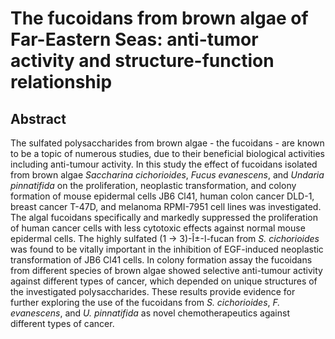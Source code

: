# The fucoidans from brown algae of Far-Eastern Seas: anti-tumor activity and structure-function relationship

## Abstract

The sulfated polysaccharides from brown algae - the fucoidans - are known to be a topic of numerous studies, due to their beneficial biological activities including anti-tumour activity. In this study the effect of fucoidans isolated from brown algae _Saccharina cichorioides_, _Fucus evanescens_, and _Undaria pinnatifida_ on the proliferation, neoplastic transformation, and colony formation of mouse epidermal cells JB6 Cl41, human colon cancer DLD-1, breast cancer T-47D, and melanoma RPMI-7951 cell lines was investigated. The algal fucoidans specifically and markedly suppressed the proliferation of human cancer cells with less cytotoxic effects against normal mouse epidermal cells. The highly sulfated (1 -&gt; 3)-Î±-l-fucan from _S. cichorioides_ was found to be vitally important in the inhibition of EGF-induced neoplastic transformation of JB6 Cl41 cells. In colony formation assay the fucoidans from different species of brown algae showed selective anti-tumour activity against different types of cancer, which depended on unique structures of the investigated polysaccharides. These results provide evidence for further exploring the use of the fucoidans from _S. cichorioides_, _F. evanescens_, and _U. pinnatifida_ as novel chemotherapeutics against different types of cancer.